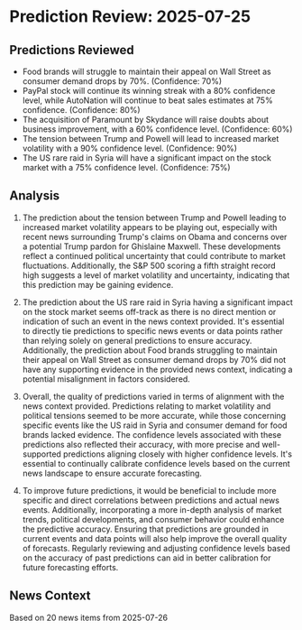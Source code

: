 # Prediction Review: 2025-07-25

## Predictions Reviewed

- Food brands will struggle to maintain their appeal on Wall Street as consumer demand drops by 70%. (Confidence: 70%)
- PayPal stock will continue its winning streak with a 80% confidence level, while AutoNation will continue to beat sales estimates at 75% confidence. (Confidence: 80%)
- The acquisition of Paramount by Skydance will raise doubts about business improvement, with a 60% confidence level. (Confidence: 60%)
- The tension between Trump and Powell will lead to increased market volatility with a 90% confidence level. (Confidence: 90%)
- The US rare raid in Syria will have a significant impact on the stock market with a 75% confidence level. (Confidence: 75%)

## Analysis

1. The prediction about the tension between Trump and Powell leading to increased market volatility appears to be playing out, especially with recent news surrounding Trump's claims on Obama and concerns over a potential Trump pardon for Ghislaine Maxwell. These developments reflect a continued political uncertainty that could contribute to market fluctuations. Additionally, the S&P 500 scoring a fifth straight record high suggests a level of market volatility and uncertainty, indicating that this prediction may be gaining evidence.

2. The prediction about the US rare raid in Syria having a significant impact on the stock market seems off-track as there is no direct mention or indication of such an event in the news context provided. It's essential to directly tie predictions to specific news events or data points rather than relying solely on general predictions to ensure accuracy. Additionally, the prediction about Food brands struggling to maintain their appeal on Wall Street as consumer demand drops by 70% did not have any supporting evidence in the provided news context, indicating a potential misalignment in factors considered.

3. Overall, the quality of predictions varied in terms of alignment with the news context provided. Predictions relating to market volatility and political tensions seemed to be more accurate, while those concerning specific events like the US raid in Syria and consumer demand for food brands lacked evidence. The confidence levels associated with these predictions also reflected their accuracy, with more precise and well-supported predictions aligning closely with higher confidence levels. It's essential to continually calibrate confidence levels based on the current news landscape to ensure accurate forecasting.

4. To improve future predictions, it would be beneficial to include more specific and direct correlations between predictions and actual news events. Additionally, incorporating a more in-depth analysis of market trends, political developments, and consumer behavior could enhance the predictive accuracy. Ensuring that predictions are grounded in current events and data points will also help improve the overall quality of forecasts. Regularly reviewing and adjusting confidence levels based on the accuracy of past predictions can aid in better calibration for future forecasting efforts.

## News Context

Based on 20 news items from 2025-07-26
